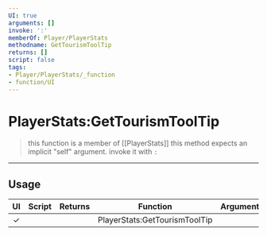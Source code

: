 ```yaml
---
UI: true
arguments: []
invoke: ':'
memberOf: Player/PlayerStats
methodname: GetTourismToolTip
returns: []
script: false
tags:
- Player/PlayerStats/_function
- function/UI
---
```

# PlayerStats:GetTourismToolTip
> this function is a member of [[PlayerStats]]
> this method expects an implicit "self" argument. invoke it with `:`
-----
## Usage
|  UI | Script | Returns | Function | Arguments |
|:---:|:------:|-------:|:--------:|:---------|
|✓| ||PlayerStats:GetTourismToolTip||
